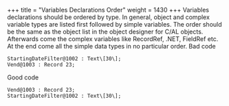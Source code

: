 +++
title = "Variables Declarations Order"
weight = 1430
+++
Variables declarations should be ordered by type. In general, object and complex variable types are listed first followed by simple variables. The order should be the same as the object list in the object designer for C/AL objects. Afterwards come the complex variables like RecordRef, .NET, FieldRef etc. At the end come all the simple data types in no particular order. Bad code

    StartingDateFilter@1002 : Text\[30\];
    Vend@1003 : Record 23;

Good code

    Vend@1003 : Record 23;
    StartingDateFilter@1002 : Text\[30\];

